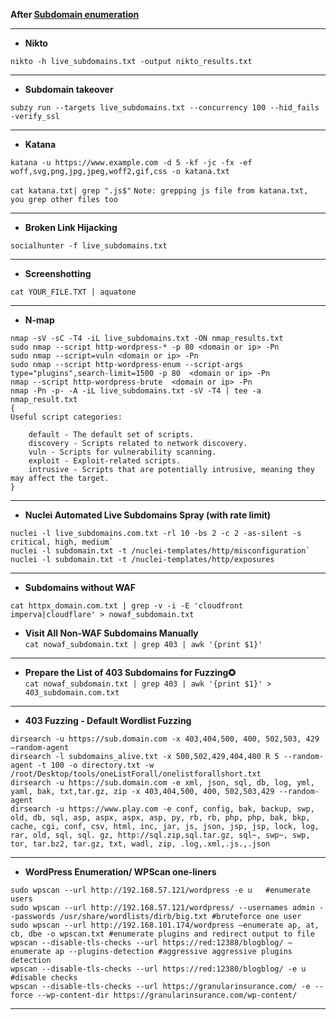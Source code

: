 **After [Subdomain enumeration](https://github.com/iamprim0rdial/Bug-Hunting-Resource/blob/main/Subdomain%20Enum.md)**

---

- **Nikto**   

`nikto -h live_subdomains.txt -output nikto_results.txt`  

---

- **Subdomain takeover**

`subzy run --targets live_subdomains.txt --concurrency 100 --hid_fails -verify_ssl`

---

- **Katana**

`katana -u https://www.example.com -d 5 -kf -jc -fx -ef woff,svg,png,jpg,jpeg,woff2,gif,css -o katana.txt` 

`cat katana.txt| grep ".js$"`  `Note: grepping js file from katana.txt, you grep other files too` 



---

- **Broken Link Hijacking**

`socialhunter -f live_subdomains.txt`

---

- **Screenshotting**

`cat YOUR_FILE.TXT | aquatone` 

---

- **N-map**
```
nmap -sV -sC -T4 -iL live_subdomains.txt -ON nmap_results.txt
sudo nmap --script http-wordpress-* -p 80 <domain or ip> -Pn
sudo nmap --script=vuln <domain or ip> -Pn
sudo nmap --script http-wordpress-enum --script-args type="plugins",search-limit=1500 -p 80  <domain or ip> -Pn
nmap --script http-wordpress-brute  <domain or ip> -Pn
nmap -Pn -p- -A -iL live_subdomains.txt -sV -T4 | tee -a nmap_result.txt
{
Useful script categories:

    default - The default set of scripts.
    discovery - Scripts related to network discovery.
    vuln - Scripts for vulnerability scanning.
    exploit - Exploit-related scripts.
    intrusive - Scripts that are potentially intrusive, meaning they may affect the target.
}

```
---

- **Nuclei Automated Live Subdomains Spray (with rate limit)**
```
nuclei -l live_subdomains.com.txt -rl 10 -bs 2 -c 2 -as-silent -s critical, high, medium`
nuclei -l subdomain.txt -t /nuclei-templates/http/misconfiguration`
nuclei -l subdomain.txt -t /nuclei-templates/http/exposures

```

---

- **Subdomains without WAF**

`cat httpx_domain.com.txt | grep -v -i -E 'cloudfront imperva|cloudflare' > nowaf_subdomain.txt`

- **Visit All Non-WAF Subdomains Manually**  
`cat nowaf_subdomain.txt | grep 403 | awk '{print $1}'`

---

- **Prepare the List of 403 Subdomains for Fuzzing✪**  
 `cat nowaf_subdomain.txt | grep 403 | awk '{print $1}' > 403_subdomain.com.txt`

---

- **403 Fuzzing - Default Wordlist Fuzzing**

```
dirsearch -u https://sub.domain.com -x 403,404,500, 400, 502,503, 429  —random-agent
dirsearch -l subdomains_alive.txt -x 500,502,429,404,400 R 5 --random-agent -t 100 -o directory.txt -w /root/Desktop/tools/oneListForall/onelistforallshort.txt
dirsearch -u https://sub.domain.com -e xml, json, sql, db, log, yml, yaml, bak, txt,tar.gz, zip -x 403,404,500, 400, 502,503,429 --random-agent
dirsearch -u https://www.play.com -e conf, config, bak, backup, swp, old, db, sql, asp, aspx, aspx, asp, py, rb, rb, php, php, bak, bkp, cache, cgi, conf, csv, html, inc, jar, js, json, jsp, jsp, lock, log, rar, old, sql, sql. gz, http://sql.zip,sql.tar.gz, sql~, swp~, swp, tor, tar.bz2, tar.gz, txt, wadl, zip, .log,.xml,.js.,.json

```

---

- **WordPress Enumeration/ WPScan one-liners**
```
sudo wpscan --url http://192.168.57.121/wordpress -e u   #enumerate users
sudo wpscan --url http://192.168.57.121/wordpress/ --usernames admin --passwords /usr/share/wordlists/dirb/big.txt #bruteforce one user
sudo wpscan --url http://192.168.101.174/wordpress —enumerate ap, at, cb, dbe -o wpscan.txt #enumerate plugins and redirect output to file
wpscan --disable-tls-checks --url https://red:12388/blogblog/ —enumerate ap --plugins-detection #aggressive aggressive plugins detection
wpscan --disable-tls-checks --url https://red:12380/blogblog/ -e u #disable checks
wpscan --disable-tls-checks --url https://granularinsurance.com/ -e --force --wp-content-dir https://granularinsurance.com/wp-content/

```

---

